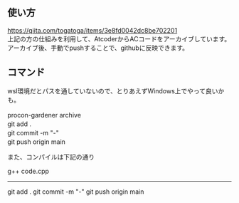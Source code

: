 ## 使い方
https://qiita.com/togatoga/items/3e8fd0042dc8be702201 <br>
上記の方の仕組みを利用して、AtcoderからACコードをアーカイブしています。　<br>
アーカイブ後、手動でpushすることで、githubに反映できます。　<br>

## コマンド
wsl環境だとパスを通していないので、とりあえずWindows上でやって良いかも。<br>

procon-gardener archive　<br>
git add .　<br>
git commit -m "-"　<br>
git push origin main　<br>

また、コンパイルは下記の通り<br>

g++ code.cpp <br>


---
git add .
git commit -m "-"
git push origin main

